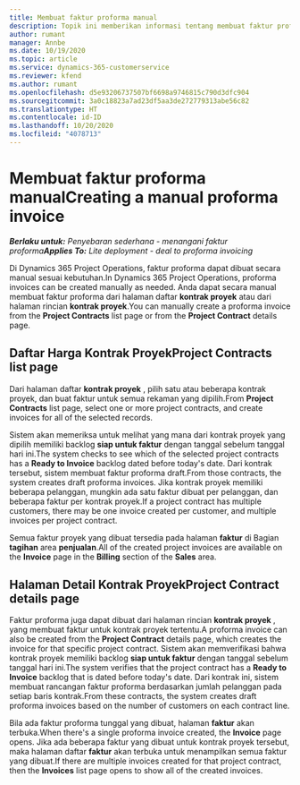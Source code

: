 ```yaml
---
title: Membuat faktur proforma manual
description: Topik ini memberikan informasi tentang membuat faktur proforma manual di Project Operations.
author: rumant
manager: Annbe
ms.date: 10/19/2020
ms.topic: article
ms.service: dynamics-365-customerservice
ms.reviewer: kfend
ms.author: rumant
ms.openlocfilehash: d5e93206737507bf6698a9746815c790d3dfc904
ms.sourcegitcommit: 3a0c18823a7ad23df5aa3de272779313abe56c82
ms.translationtype: HT
ms.contentlocale: id-ID
ms.lasthandoff: 10/20/2020
ms.locfileid: "4078713"
---
```

# <a name="creating-a-manual-proforma-invoice"></a><span data-ttu-id="be251-103">Membuat faktur proforma manual</span><span class="sxs-lookup"><span data-stu-id="be251-103">Creating a manual proforma invoice</span></span>

<span data-ttu-id="be251-104">_**Berlaku untuk:** Penyebaran sederhana - menangani faktur proforma_</span><span class="sxs-lookup"><span data-stu-id="be251-104">_**Applies To:** Lite deployment - deal to proforma invoicing_</span></span>

<span data-ttu-id="be251-105">Di Dynamics 365 Project Operations, faktur proforma dapat dibuat secara manual sesuai kebutuhan.</span><span class="sxs-lookup"><span data-stu-id="be251-105">In Dynamics 365 Project Operations, proforma invoices can be created manually as needed.</span></span> <span data-ttu-id="be251-106">Anda dapat secara manual membuat faktur proforma dari halaman daftar **kontrak proyek** atau dari halaman rincian **kontrak proyek**.</span><span class="sxs-lookup"><span data-stu-id="be251-106">You can manually create a proforma invoice from the **Project Contracts** list page or from the **Project Contract** details page.</span></span>

##  <a name="project-contracts-list-page"></a><span data-ttu-id="be251-107">Daftar Harga Kontrak Proyek</span><span class="sxs-lookup"><span data-stu-id="be251-107">Project Contracts list page</span></span>

<span data-ttu-id="be251-108">Dari halaman daftar **kontrak proyek** , pilih satu atau beberapa kontrak proyek, dan buat faktur untuk semua rekaman yang dipilih.</span><span class="sxs-lookup"><span data-stu-id="be251-108">From **Project Contracts** list page, select one or more project contracts, and create invoices for all of the selected records.</span></span>

<span data-ttu-id="be251-109">Sistem akan memeriksa untuk melihat yang mana dari kontrak proyek yang dipilih memiliki backlog **siap untuk faktur** dengan tanggal sebelum tanggal hari ini.</span><span class="sxs-lookup"><span data-stu-id="be251-109">The system checks to see which of the selected project contracts has a **Ready to Invoice** backlog  dated before today's date.</span></span> <span data-ttu-id="be251-110">Dari kontrak tersebut, sistem membuat faktur proforma draft.</span><span class="sxs-lookup"><span data-stu-id="be251-110">From those contracts, the system creates draft proforma invoices.</span></span> <span data-ttu-id="be251-111">Jika kontrak proyek memiliki beberapa pelanggan, mungkin ada satu faktur dibuat per pelanggan, dan beberapa faktur per kontrak proyek.</span><span class="sxs-lookup"><span data-stu-id="be251-111">If a project contract has multiple customers, there may be one invoice created per customer, and multiple invoices per project contract.</span></span>

<span data-ttu-id="be251-112">Semua faktur proyek yang dibuat tersedia pada halaman **faktur** di Bagian **tagihan** area **penjualan**.</span><span class="sxs-lookup"><span data-stu-id="be251-112">All of the created project invoices are available on the **Invoice** page in the **Billing** section of the **Sales** area.</span></span>

## <a name="project-contract-details-page"></a><span data-ttu-id="be251-113">Halaman Detail Kontrak Proyek</span><span class="sxs-lookup"><span data-stu-id="be251-113">Project Contract details page</span></span>

<span data-ttu-id="be251-114">Faktur proforma juga dapat dibuat dari halaman rincian **kontrak proyek** , yang membuat faktur untuk kontrak proyek tertentu.</span><span class="sxs-lookup"><span data-stu-id="be251-114">A proforma invoice can also be created from the **Project Contract** details page, which creates the invoice for that specific project contract.</span></span> <span data-ttu-id="be251-115">Sistem akan memverifikasi bahwa kontrak proyek memiliki backlog **siap untuk faktur** dengan tanggal sebelum tanggal hari ini.</span><span class="sxs-lookup"><span data-stu-id="be251-115">The system verifies that the project contract has a **Ready to Invoice** backlog that is dated before today's date.</span></span> <span data-ttu-id="be251-116">Dari kontrak ini, sistem membuat rancangan faktur proforma berdasarkan jumlah pelanggan pada setiap baris kontrak.</span><span class="sxs-lookup"><span data-stu-id="be251-116">From these contracts, the system creates draft proforma invoices based on the number of customers on each contract line.</span></span>

<span data-ttu-id="be251-117">Bila ada faktur proforma tunggal yang dibuat, halaman **faktur** akan terbuka.</span><span class="sxs-lookup"><span data-stu-id="be251-117">When there's a single proforma invoice created, the **Invoice** page opens.</span></span> <span data-ttu-id="be251-118">Jika ada beberapa faktur yang dibuat untuk kontrak proyek tersebut, maka halaman daftar **faktur** akan terbuka untuk menampilkan semua faktur yang dibuat.</span><span class="sxs-lookup"><span data-stu-id="be251-118">If there are multiple invoices created for that project contract, then the **Invoices** list page opens to show all of the created invoices.</span></span>
